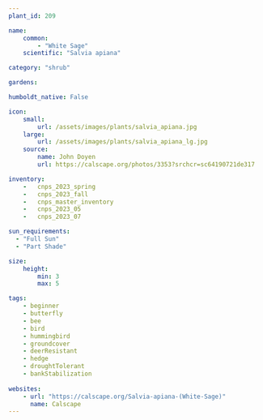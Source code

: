```yaml
---
plant_id: 209 

name: 
    common: 
        - "White Sage"  
    scientific: "Salvia apiana" 

category: "shrub"

gardens: 

humboldt_native: False

icon: 
    small: 
        url: /assets/images/plants/salvia_apiana.jpg 
    large: 
        url: /assets/images/plants/salvia_apiana_lg.jpg 
    source: 
        name: John Doyen 
        url: https://calscape.org/photos/3353?srchcr=sc64190721de317

inventory: 
    -   cnps_2023_spring
    -   cnps_2023_fall
    -   cnps_master_inventory
    -   cnps_2023_05 
    -   cnps_2023_07 

sun_requirements:
  - "Full Sun"
  - "Part Shade"

size:   
    height: 
        min: 3
        max: 5

tags:
    - beginner
    - butterfly
    - bee
    - bird
    - hummingbird
    - groundcover
    - deerResistant
    - hedge
    - droughtTolerant 
    - bankStabilization
 
websites: 
    - url: "https://calscape.org/Salvia-apiana-(White-Sage)"
      name: Calscape
---
```








